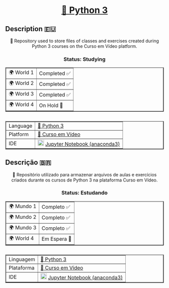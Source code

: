 <h1 align="center">
  <a href="https://www.python.org">🐍 Python 3</a>
</h1>

## Description :eu:
<p align="center">📁 Repository used to store files of classes and exercises created during Python 3 courses on the Curso em Vídeo platform.</p>

<h3 align="center"> Status: Studying </h3>

<table align="center" border="2">
  <tr>
    <td>🌍 World 1</td>
    <td>Completed ✅</td>
  </tr>
  <tr>
    <td>🌍 World 2</td>
    <td>Completed ✅</td>
  </tr>
  <tr>
    <td>🌍 World 3</td>
    <td>Completed ✅</td>
  </tr>
  <tr>
    <td>🌍 World 4</td>
    <td>On Hold 📖</td>
  </tr>
</table>

##
<table align="center" border="2">
    <tr>
        <td>Language</td>
        <td><a href="https://www.python.org">🐍 Python 3</a></td>
    </tr>
    <tr>
        <td>Platform</td>
        <td><a href="https://www.cursoemvideo.com">🎦 Curso em Vídeo</a></td>
    </tr>
    <tr>
        <td>IDE</td>
      <td> <img height=20 width=20 src="https://cdn.jsdelivr.net/gh/devicons/devicon/icons/jupyter/jupyter-original-wordmark.svg" /> <a href="https://jupyter.org">Jupyter Notebook (anaconda3) </a></td>           
    </tr>
</table>


## Descrição :brazil:
<p align="center">📁 Repositório utilizado para armazenar arquivos de aulas e exercícios criados durante os cursos de Python 3 na plataforma Curso em Vídeo.</p>

<h3 align="center"> Status: Estudando </h3>

<table align="center" border="2">
  <tr>
    <td>🌍 Mundo 1</td>
    <td>Completo ✅</td>
  </tr>
  <tr>
    <td>🌍 Mundo 2</td>
    <td>Completo ✅</td>
  </tr>
  <tr>
    <td>🌍 Mundo 3</td>
    <td>Completo ✅</td>
  </tr>
  <tr>
    <td>🌍 World 4</td>
    <td>Em Espera 📖</td>
  </tr>
</table>

##
<table align="center" border="2">
    <tr>
        <td>Linguagem</td>
        <td><a href="https://www.python.org">🐍 Python 3</a></td>
    </tr>
    <tr>
        <td>Plataforma</td>
        <td><a href="https://www.cursoemvideo.com">🎦 Curso em Vídeo</a></td>
    </tr>
    <tr>
        <td>IDE</td>
      <td> <img height=20 width=20 src="https://cdn.jsdelivr.net/gh/devicons/devicon/icons/jupyter/jupyter-original-wordmark.svg" /> <a href="https://jupyter.org">Jupyter Notebook (anaconda3) </a></td>           
    </tr>
</table>

